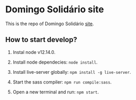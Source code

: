 Domingo Solidário site
========================

This is the repo of Domingo Solidário [site](https://www.domingosolidario.com.br).

## How to start develop?

1. Instal node v12.14.0.

2. Install node dependecies: `node install`.

3. Install live-server globally: `npm install -g live-server`.

4. Start the sass compiler: `npm run compile:sass`.

5. Open a new terminal and run: `npm start`.

